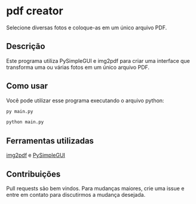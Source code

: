 # pdf creator
Selecione diversas fotos e coloque-as em um único arquivo PDF.

## Descrição
Este programa utiliza PySimpleGUI e img2pdf para criar uma interface que transforma uma ou várias fotos em um único arquivo PDF.

## Como usar
Você pode utilizar esse programa executando o arquivo python:
```bash
py main.py
```
```bash
python main.py
```

## Ferramentas utilizadas
[img2pdf](https://github.com/myollie/img2pdf) e 
[PySimpleGUI](https://github.com/PySimpleGUI/PySimpleGUI)

## Contribuições

Pull requests são bem vindos. Para mudanças maiores, crie uma issue e entre em contato para discutirmos a mudança desejada.
